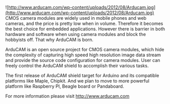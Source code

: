 ![http://www.arducam.com/wp-content/uploads/2012/08/Arducam.jpg](http://www.arducam.com/wp-content/uploads/2012/08/Arducam.jpg)
CMOS camera modules are widely used in mobile phones and web cameras, and the price is pretty low when in volume. Therefore it becomes the best choice for embedded applications.  However there is barrier in both hardware and software when using camera modules and block the hobbyists off. That why ArduCAM is born.

ArduCAM is an open source project for CMOS camera modules, which hide the complexity of capturing high speed high resolution image data stream and provide the source code configuration for camera modules. User can freely control the ArduCAM shield to accomplish their various tasks.

The first release of ArduCAM shield target for Arduino and its compatible platforms like Maple, Chipkit. And we plan to move to more powerful platform like Raspberry PI, Beagle board or Pandaboard.

For more information please visit http://www.arducam.com
